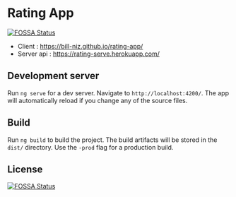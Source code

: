 # Rating App
[![FOSSA Status](https://app.fossa.io/api/projects/git%2Bgithub.com%2FBill-Niz%2Frating-app.svg?type=shield)](https://app.fossa.io/projects/git%2Bgithub.com%2FBill-Niz%2Frating-app?ref=badge_shield)


* Client : https://bill-niz.github.io/rating-app/
* Server api :  https://rating-serve.herokuapp.com/

## Development server

Run `ng serve` for a dev server. Navigate to `http://localhost:4200/`. The app will automatically reload if you change any of the source files.

## Build

Run `ng build` to build the project. The build artifacts will be stored in the `dist/` directory. Use the `-prod` flag for a production build.



## License
[![FOSSA Status](https://app.fossa.io/api/projects/git%2Bgithub.com%2FBill-Niz%2Frating-app.svg?type=large)](https://app.fossa.io/projects/git%2Bgithub.com%2FBill-Niz%2Frating-app?ref=badge_large)